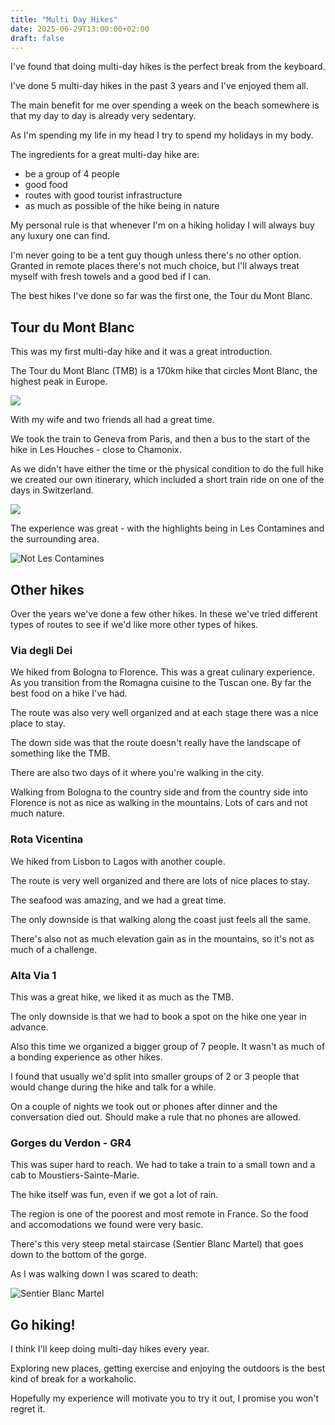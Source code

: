 ```yaml
---
title: "Multi Day Hikes"
date: 2025-06-29T13:00:00+02:00
draft: false
---
```


I've found that doing multi-day hikes is the perfect break from the keyboard.

I've done 5 multi-day hikes in the past 3 years and I've enjoyed them all.

The main benefit for me over spending a week on the beach somewhere is that my day to day is already very sedentary.

As I'm spending my life in my head I try to spend my holidays in my body.


The ingredients for a great multi-day hike are:

- be a group of 4 people
- good food
- routes with good tourist infrastructure
- as much as possible of the hike being in nature


My personal rule is that whenever I'm on a hiking holiday I will always buy any luxury one can find.

I'm never going to be a tent guy though unless there's no other option. Granted in remote places there's not much choice, but I'll always treat myself with fresh towels and a good bed if I can.

The best hikes I've done so far was the first one, the Tour du Mont Blanc.

## Tour du Mont Blanc

This was my first multi-day hike and it was a great introduction.

The Tour du Mont Blanc (TMB) is a 170km hike that circles Mont Blanc, the highest peak in Europe.

![](/multi-day-hikes/tmb-route.png)

With my wife and two friends all had a great time.

We took the train to Geneva from Paris, and then a bus to the start of the hike in Les Houches - close to Chamonix.

As we didn't have either the time or the physical condition to do the full hike we created our own itinerary, which included a short train ride on one of the days in Switzerland.

![](/multi-day-hikes/tmb-plan.png)

The experience was great - with the highlights being in Les Contamines and the surrounding area.

![Not Les Contamines](/multi-day-hikes/tmb-scenery.png)

## Other hikes

Over the years we've done a few other hikes. In these we've tried different types of routes to see if we'd like more other types of hikes.

### Via degli Dei

We hiked from Bologna to Florence. This was a great culinary experience. As you transition from the Romagna cuisine to the Tuscan one. By far the best food on a hike I've had.

The route was also very well organized and at each stage there was a nice place to stay.

The down side was that the route doesn't really have the landscape of something like the TMB.

There are also two days of it where you're walking in the city.

Walking from Bologna to the country side and from the country side into Florence is not as nice as walking in the mountains. Lots of cars and not much nature.

### Rota Vicentina

We hiked from Lisbon to Lagos with another couple.

The route is very well organized and there are lots of nice places to stay.

The seafood was amazing, and we had a great time.

The only downside is that walking along the coast just feels all the same.

There's also not as much elevation gain as in the mountains, so it's not as much of a challenge.


### Alta Via 1

This was a great hike, we liked it as much as the TMB.

The only downside is that we had to book a spot on the hike one year in advance.

Also this time we organized a bigger group of 7 people. It wasn't as much of a bonding experience as other hikes.

I found that usually we'd split into smaller groups of 2 or 3 people that would change during the hike and talk for a while.

On a couple of nights we took out or phones after dinner and the conversation died out. Should make a rule that no phones are allowed.

### Gorges du Verdon - GR4

This was super hard to reach. We had to take a train to a small town and a cab to Moustiers-Sainte-Marie.

The hike itself was fun, even if we got a lot of rain.

The region is one of the poorest and most remote in France. So the food and accomodations we found were very basic.

There's this very steep metal staircase (Sentier Blanc Martel) that goes down to the bottom of the gorge.

As I was walking down I was scared to death:

![Sentier Blanc Martel](/multi-day-hikes/gorges-sentier-blanc-martel.png)

## Go hiking!

I think I'll keep doing multi-day hikes every year.

Exploring new places, getting exercise and enjoying the outdoors is the best kind of break for a workaholic.

Hopefully my experience will motivate you to try it out, I promise you won't regret it.